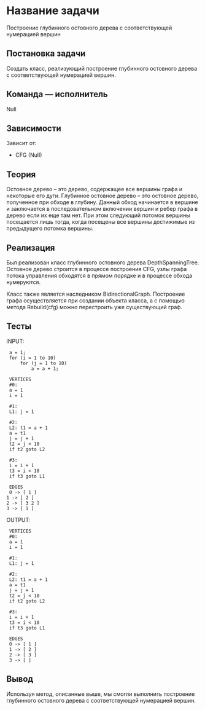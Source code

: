 # Название задачи
Построение глубинного остовного дерева с соответствующей нумерацией вершин

## Постановка задачи
Создать класс, реализующий построение глубинного остовного дерева 
с соответствующей нумерацией вершин.
## Команда — исполнитель
Null

## Зависимости
Зависит от:
-  CFG (Null)

## Теория

Остовное дерево – это дерево, содержащее все вершины графа и некоторые его дуги. 
Глубинное остовное дерево – это остовное дерево, полученное при обходе в глубину.
Данный обход начинается в вершине и заключается в последовательном включении вершин и
ребер графа в дерево если их еще там нет. При этом следующий потомок вершины посещается
лишь тогда, когда посещены все вершины достижимые из предыдущего потомка вершины.

## Реализация

Был реализован класс глубинного остовного дерева DepthSpanningTree.
Остовное дерево строится в процессе построения CFG, узлы графа потока управления обходятся 
в прямом порядке и в процессе обхода нумеруются.

Класс также является наследником BidirectionalGraph. 
Построение графа осуществляется при создании объекта класса, 
а с помощью метода Rebuild(cfg) можно перестроить уже существующий граф.

## Тесты
INPUT:
```
 a = 1;
 for (i = 1 to 10)
     for (j = 1 to 10)
         a = a + 1;

 VERTICES
 #0:
 a = 1  
 i = 1  
 
 #1:
 L1: j = 1  
 
 #2:
 L2: t1 = a + 1
 a = t1  
 j = j + 1
 t2 = j < 10
 if t2 goto L2
 
 #3:
 i = i + 1
 t3 = i < 10
 if t3 goto L1
 
 EDGES
 0 -> [ 1 ]
1 -> [ 2 ]
2 -> [ 3 2 ]
3 -> [ 1 ]
```

OUTPUT:
```
 VERTICES
 #0:
 a = 1
 i = 1
 
 #1:
 L1: j = 1
 
 #2:
 L2: t1 = a + 1
 a = t1
 j = j + 1
 t2 = j < 10
 if t2 goto L2
 
 #3:
 i = i + 1
 t3 = i < 10
 if t3 goto L1
 
 EDGES
 0 -> [ 1 ]
 1 -> [ 2 ]
 2 -> [ 3 ]
 3 -> [ ]
```
## Вывод
Используя метод, описанные выше, мы смогли выполнить построение глубинного остовного дерева с соответствующей нумерацией вершин.

